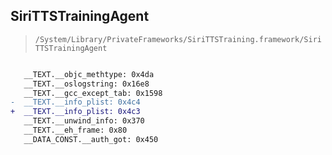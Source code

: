 ## SiriTTSTrainingAgent

> `/System/Library/PrivateFrameworks/SiriTTSTraining.framework/SiriTTSTrainingAgent`

```diff

   __TEXT.__objc_methtype: 0x4da
   __TEXT.__oslogstring: 0x16e8
   __TEXT.__gcc_except_tab: 0x1598
-  __TEXT.__info_plist: 0x4c4
+  __TEXT.__info_plist: 0x4c3
   __TEXT.__unwind_info: 0x370
   __TEXT.__eh_frame: 0x80
   __DATA_CONST.__auth_got: 0x450

```
